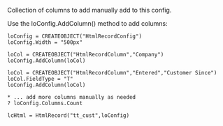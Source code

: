 ﻿Collection of columns to add manually add to this config.

Use the loConfig.AddColumn() method to add columns:

```foxpro
loConfig = CREATEOBJECT("HtmlRecordConfig")
loConfig.Width = "500px"

loCol = CREATEOBJECT("HtmlRecordColumn","Company")
loConfig.AddColumn(loCol)

loCol = CREATEOBJECT("HtmlRecordColumn","Entered","Customer Since")
loCol.FieldType = "T"
loConfig.AddColumn(loCol)

* ... add more columns manually as needed
? loConfig.Columns.Count  

lcHtml = HtmlRecord("tt_cust",loConfig)
```